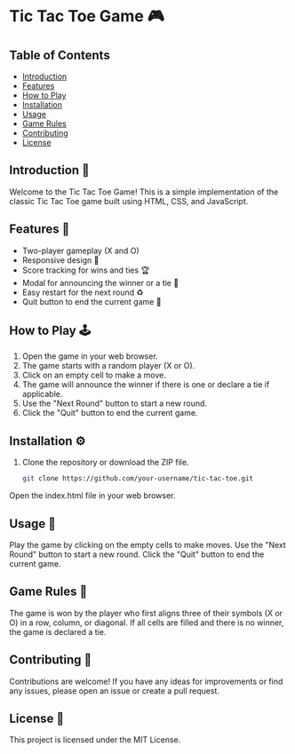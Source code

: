 # Tic Tac Toe Game 🎮

## Table of Contents
- [Introduction](#introduction)
- [Features](#features)
- [How to Play](#how-to-play)
- [Installation](#installation)
- [Usage](#usage)
- [Game Rules](#game-rules)
- [Contributing](#contributing)
- [License](#license)

## Introduction 🚀
Welcome to the Tic Tac Toe Game! This is a simple implementation of the classic Tic Tac Toe game built using HTML, CSS, and JavaScript.

## Features 🌟
- Two-player gameplay (X and O)
- Responsive design 📱
- Score tracking for wins and ties 🏆
- Modal for announcing the winner or a tie 🎉
- Easy restart for the next round ♻️
- Quit button to end the current game 🚪

## How to Play 🕹️
1. Open the game in your web browser.
2. The game starts with a random player (X or O).
3. Click on an empty cell to make a move.
4. The game will announce the winner if there is one or declare a tie if applicable.
5. Use the "Next Round" button to start a new round.
6. Click the "Quit" button to end the current game.

## Installation ⚙️
1. Clone the repository or download the ZIP file.
   ```bash
   git clone https://github.com/your-username/tic-tac-toe.git
Open the index.html file in your web browser.

## Usage 🎲

Play the game by clicking on the empty cells to make moves.
Use the "Next Round" button to start a new round.
Click the "Quit" button to end the current game.

## Game Rules 📜

The game is won by the player who first aligns three of their symbols (X or O) in a row, column, or diagonal.
If all cells are filled and there is no winner, the game is declared a tie.

## Contributing 🤝

Contributions are welcome! If you have any ideas for improvements or find any issues, please open an issue or create a pull request.

## License 📄

This project is licensed under the MIT License.
